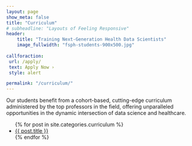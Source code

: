 ```yaml
---
layout: page
show_meta: false
title: "Curriculum"
# subheadline: "Layouts of Feeling Responsive"
header:
    title: "Training Next-Generation Health Data Scientists"
    image_fullwidth: "fsph-students-900x500.jpg"
    
callforaction:
 url: /apply/
 text: Apply Now ›
 style: alert

permalink: "/curriculum/"
---
```


Our students benefit from a cohort-based, cutting-edge curriculum administered by the top professors in the field, offering unparalleled opportunities in the dynamic intersection of data science and healthcare.

<ul>
    {% for post in site.categories.curriculum %}
    <li><a href="{{ site.url }}{{ site.baseurl }}{{ post.url }}">{{ post.title }}</a></li>
    {% endfor %}
</ul>
